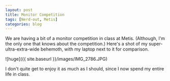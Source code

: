 ```yaml
---
layout: post
title: Monitor Competition
tags: [Nerd-out, Metis]
categories: blog
---
```


We are having a bit of a monitor competition in class at Metis. (Although, I'm the only one that knows about the competition.) Here's a shot of my super-ultra-extra-wide behemoth, with my laptop next to it for comparison.

![huge]({{ site.baseurl }}/images/IMG_2786.JPG)

I don't quite get to enjoy it as much as I should, since I now spend my entire life in class.
